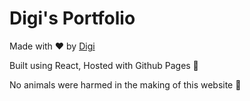 # Digi's Portfolio

Made with ❤️ by [Digi](https://digiworm0.github.io/)

Built using React, Hosted with Github Pages 🔨

No animals were harmed in the making of this website 🐶